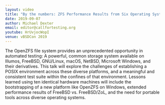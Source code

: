 ```yaml
---
layout: video
title: "By the numbers: ZFS Performance Results from Six Operating Systems and Their Derivatives"
date: 2019-09-07
author: Michael Dexter
email: editor@callfortesting.org
youtube: HrUvjocWopI
venue: vBSDCon 2019
---
```

The OpenZFS file system provides an unprecedented opportunity in automated testing: A powerful, common storage system available on Illumos, FreeBSD, GNU/Linux, macOS, NetBSD, Microsoft Windows, and their derivatives. This talk will explore the challenges of establishing a POSIX environment across these diverse platforms, and a meaningful and consistent test suite within the confines of that environment. Lessons learned using ten identical hardware machines will include the bootstrapping of a new platform like OpenZFS on Windows, extended performance results of FreeBSD vs. FreeBSD/ZoL, and the need for portable tools across diverse operating systems.

